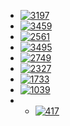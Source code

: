 
- [![3197](https://img.shields.io/badge/3197-Find_the_Minimum_Area_to_Cover_All_Ones_II-blue)](https://leetcode.com/problems/find-the-minimum-area-to-cover-all-ones-ii/description/?envType=daily-question&envId=2025-08-23) 
- [![3459](https://img.shields.io/badge/3459-Length_of_Longest_V_Shaped_Diagonal_Segment-blue)](https://leetcode.com/problems/length-of-longest-v-shaped-diagonal-segment/description/?envType=daily-question&envId=2025-08-27) 
- [![2561](https://img.shields.io/badge/2561-Rearranging_Fruits-blue)](https://leetcode.com/problems/rearranging-fruits/description/?envType=daily-question&envId=2025-08-02) 
- [![3495](https://img.shields.io/badge/2561-Minimum_Operations_to_Make_Array_Elements_Zero-blue)](https://leetcode.com/problems/minimum-operations-to-make-array-elements-zero/description/?envType=daily-question&envId=2025-09-06)
- [![2749](https://img.shields.io/badge/2749-Minimum_Operations_to_Make_the_Integer_Zero-blue)](https://leetcode.com/problems/minimum-operations-to-make-the-integer-zero/?envType=daily-question&envId=2025-09-06)
- [![2327](https://img.shields.io/badge/2327-Number_of_People_Aware_of_a_Secret-blue)](https://leetcode.com/problems/number-of-people-aware-of-a-secret/description/?envType=daily-question&envId=2025-09-09)
- [![1733](https://img.shields.io/badge/1733-Minimum_Number_of_People_to_Teach-blue)](https://leetcode.com/problems/minimum-number-of-people-to-teach/description/?envType=daily-question&envId=2025-09-10)
- [![1039](https://img.shields.io/badge/1039-Minimum_Score_Triangulation_of_Polygon-blue)](https://leetcode.com/problems/minimum-score-triangulation-of-polygon/description/?envType=daily-question&envId=2025-09-29)
- - [![417](https://img.shields.io/badge/417-Pacific_Atlantic_Water_Flow-blue)](https://leetcode.com/problems/pacific-atlantic-water-flow/?envType=daily-question&envId=2025-10-05)

